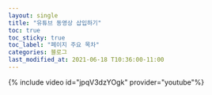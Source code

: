 ```yaml
---
layout: single
title: "유튜브 동영상 삽입하기"
toc: true
toc_sticky: true
toc_label: "페이지 주요 목차"
categories: 블로그
last_modified_at: 2021-06-18 T10:36:00-11:00
---
```


{% include video id="jpqV3dzYOgk" provider="youtube"%}
